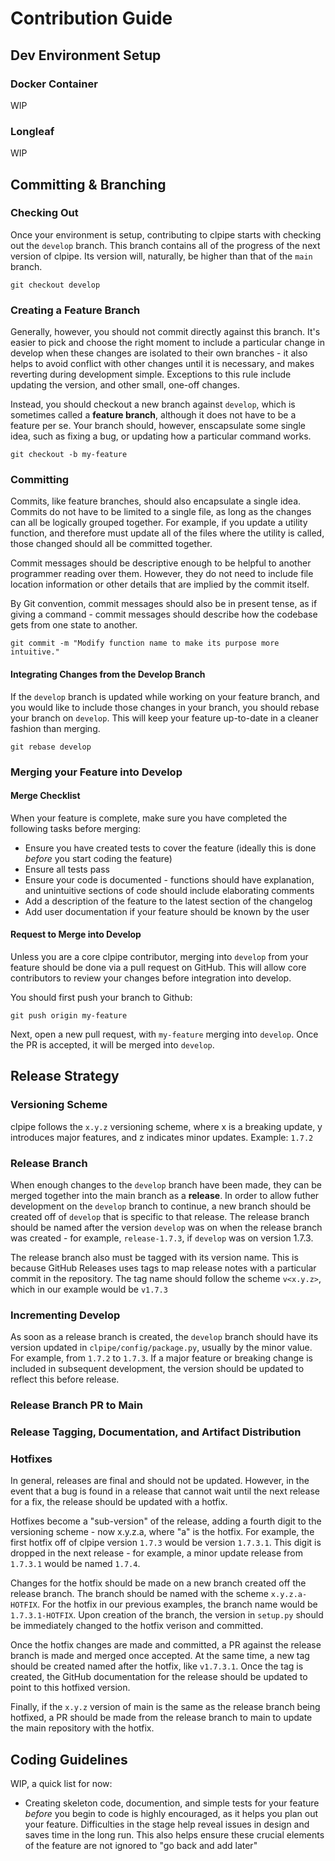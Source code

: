 # Contribution Guide

## Dev Environment Setup

### Docker Container
WIP
### Longleaf
WIP

## Committing & Branching

### Checking Out

Once your environment is setup, contributing to clpipe starts with checking out the
`develop` branch. This branch contains all of the progress of the next version of clpipe.
Its version will, naturally, be higher than that of the `main` branch.

`git checkout develop`

### Creating a Feature Branch

Generally, however, you should not commit directly against this branch.
It's easier to pick and choose the right moment to include a particular change in develop
when these changes are isolated to their own branches - it also helps to avoid conflict
with other changes until it is necessary, and makes reverting during development simple.
Exceptions to this rule include updating the version, and other small, one-off changes.

Instead, you should checkout a new branch against `develop`, which is sometimes called
a **feature branch**, although it does not have to be a feature per se. Your branch should,
however, enscapsulate some single idea, such as fixing a bug, or updating how a
particular command works.

`git checkout -b my-feature`

### Committing

Commits, like feature branches, should also encapsulate a single idea. Commits do not have
to be limited to a single file, as long as the changes can all be logically grouped together.
For example, if you update a utility function, and therefore must update all of the files
where the utility is called, those changed should all be committed together.

Commit messages should be descriptive enough to be helpful to another programmer reading
over them. However, they do not need to include file location information or other
details that are implied by the commit itself.

By Git convention, commit messages should also be in present tense, as if giving a
command - commit messages should describe how the codebase gets from one state to another.

`git commit -m "Modify function name to make its purpose more intuitive."`

#### Integrating Changes from the Develop Branch

If the `develop` branch is updated while working on your feature branch, and you would
like to include those changes in your branch, you should rebase your branch on `develop`.
This will keep your feature up-to-date in a cleaner fashion than merging.

`git rebase develop`

### Merging your Feature into Develop

#### Merge Checklist

When your feature is complete, make sure you have completed the following tasks before merging:

- Ensure you have created tests to cover the feature (ideally this is done *before* you start coding the feature)
- Ensure all tests pass
- Ensure your code is documented - functions should have explanation, and unintuitive sections of code should include elaborating comments
- Add a description of the feature to the latest section of the changelog
- Add user documentation if your feature should be known by the user

#### Request to Merge into Develop

Unless you are a core clpipe contributor, merging into `develop` from your feature 
should be done via a pull request on GitHub. This will allow core contributors to review
your changes before integration into develop.

You should first push your branch to Github:

`git push origin my-feature`

Next, open a new pull request, with `my-feature` merging into `develop`. Once the
PR is accepted, it will be merged into `develop`.


## Release Strategy

### Versioning Scheme

clpipe follows the `x.y.z` versioning scheme, where x is a breaking update, y introduces
major features, and z indicates minor updates. Example: `1.7.2`

### Release Branch

When enough changes to the `develop` branch have been made, they can be merged together into
the main branch as a **release**. In order to allow futher development on the `develop`
branch to continue, a new branch should be created off of `develop` that is specific to that release.
The release branch should be named after the version `develop` was on when the release
branch was created - for example, `release-1.7.3`, if `develop` was on version 1.7.3.

The release branch also must be tagged with its version name. This is because
GitHub Releases uses tags to map release notes with a particular commit in the
repository. The tag name should follow the scheme `v<x.y.z>`, which in our example
would be `v1.7.3`


### Incrementing Develop

As soon as a release branch is created, the `develop` branch should have its version
updated in `clpipe/config/package.py`, usually by the minor value. For example, from `1.7.2` to `1.7.3`. If a major feature or breaking change
is included in subsequent development, the version should be updated to reflect this before release.

### Release Branch PR to Main

### Release Tagging, Documentation, and Artifact Distribution

### Hotfixes

In general, releases are final and should not be updated. However, 
in the event that a bug is found in a release that cannot wait until the next release
for a fix, the release should be updated with a hotfix. 

Hotfixes become a "sub-version"
of the release, adding a fourth digit to the versioning scheme - now x.y.z.a, where
"a" is the hotfix. For example, the first hotfix off of clpipe version `1.7.3` would be 
version `1.7.3.1`. This digit is dropped in the next release - for example, a minor update
release from `1.7.3.1` would be named `1.7.4`. 

Changes for the hotfix should be made on a new branch created off the release branch. The
branch should be named with the scheme `x.y.z.a-HOTFIX`. For the hotfix in our previous examples,
the branch name would be `1.7.3.1-HOTFIX`. Upon creation of the branch, the version in
`setup.py` should be immediately changed to the hotfix verison and committed.

Once the hotfix changes are made and committed, a PR against the release branch is made
and merged once accepted. At the same time, a new tag should be created 
named after the hotfix, like `v1.7.3.1`. Once the tag is created, the GitHub documentation
for the release should be updated to point to this hotfixed version.

Finally, if the `x.y.z` version of main is the same as the release branch being
hotfixed, a PR should be made from the release branch to main to update
the main repository with the hotfix.

## Coding Guidelines

WIP, a quick list for now:
  - Creating skeleton code, documention, and simple tests for your feature *before* you begin to code is highly encouraged, as it helps you plan out your feature. Difficulties in the stage help reveal issues in design and saves time in the long run. This also helps ensure these crucial elements of the feature are not ignored to "go back and add later"